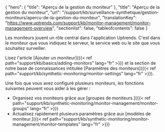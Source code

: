 {
  "hero": {
  "title": "Aperçu de la gestion du moniteur"
  },
  "title": "Aperçu de la gestion du moniteur",
  "url": "/support/kb/surveillance-synthetique/gestion-moniteurs/apercu-de-la-gestion-du-moniteur",
  "translationKey": "https://www.uptrends.com/support/kb/monitor-management/monitor-management-overview",
  "sectionlist": false,
  "tableofcontents": false
}

Les moniteurs jouent un rôle central dans l'application Uptrends. C'est dans le moniteur que vous indiquez le serveur, le service web ou le site que vous souhaitez surveiller.

Lisez l'article [Ajouter un moniteur]({{< ref path="support/kb/basics/adding-monitors" lang="fr" >}}) et la section de notre base de connaissances intitulée [Paramètres des moniteurs]({{< ref path="support/kb/synthetic-monitoring/monitor-settings" lang="fr" >}}).

Une fois que vous avez configuré plusieurs moniteurs, les fonctions suivantes peuvent vous aider à les gérer :

- Organisez vos moniteurs grâce aux [groupes de moniteurs.]({{< ref path="support/kb/synthetic-monitoring/monitor-management/monitor-groups" lang="fr" >}})
- Actualisez rapidement plusieurs paramètres grâce aux [modèles de moniteur.]({{< ref path="support/kb/synthetic-monitoring/monitor-management/monitor-templates" lang="fr" >}})

